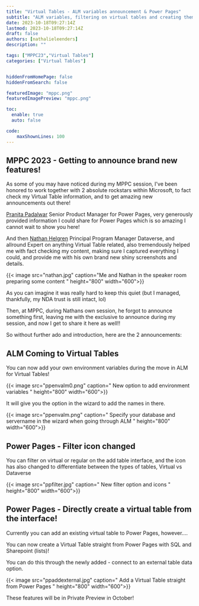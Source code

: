 ```yaml
---
title: "Virtual Tables - ALM variables announcement & Power Pages"
subtitle: "ALM variables, filtering on virtual tables and creating them straight from Power Pages?"
date: 2023-10-18T09:27:14Z
lastmod: 2023-10-18T09:27:14Z
draft: false
authors: [nathalieleenders]
description: ""

tags: ["MPPC23","Virtual Tables"]
categories: ["Virtual Tables"]


hiddenFromHomePage: false
hiddenFromSearch: false

featuredImage: "mppc.png"
featuredImagePreview: "mppc.png"

toc:
  enable: true
  auto: false

code:
    maxShownLines: 100
---
```

## MPPC 2023 - Getting to announce brand new features!

As some of you may have noticed during my MPPC session, I've been honored to work together with 2 absolute rockstars within Microsoft, to fact check my Virtual Table information, and to get amazing new announcements out there!

[Pranita Padalwar](https://www.linkedin.com/in/pranita225/) Senior Product Manager for Power Pages, very generously provided information I could share for Power Pages which is so amazing I cannot wait to show you here!

And then [Nathan Helgren](https://www.linkedin.com/in/nhelgren/) Principal Program Manager Dataverse, and allround Expert on anything Virtual Table related, also tremendously helped me with fact checking my content, making sure I captured everything I could, and provide me with his own brand new shiny screenshots and details.

{{< image src="nathan.jpg" caption="Me and Nathan in the speaker room preparing some content " height="800" width="600">}}

As you can imagine it was really hard to keep this quiet (but I managed, thankfully, my NDA trust is still intact, lol)

Then, at MPPC, during Nathans own session, he forgot to announce something first, leaving me with the exclusive to announce during my session, and now I get to share it here as well!!

So without further ado and introduction, here are the 2 announcements:

## ALM Coming to Virtual Tables

You can now add your own environment variables during the move in ALM for Virtual Tables!

{{< image src="ppenvalm0.png" caption=" New option to add environment variables " height="800" width="600">}}

It will give you the option in the wizard to add the names in there.

{{< image src="ppenvalm.png" caption=" Specify your database and servername in the wizard when going through ALM " height="800" width="600">}}

## Power Pages - Filter icon changed

You can filter on virtual or regular on the add table interface, and the icon has also changed to differentiate between the types of tables, Virtual vs Dataverse

{{< image src="ppfilter.jpg" caption=" New filter option and icons " height="800" width="600">}}

## Power Pages - Directly create a virtual table from the interface!

Currently you can add an existing virtual table to Power Pages, however….

You can now create a Virtual Table straight from Power Pages with SQL and Sharepoint (lists)!

You can do this through the newly added -  connect to an external table data option.

{{< image src="ppaddexternal.jpg" caption=" Add a Virtual Table straight from Power Pages " height="800" width="600">}}


These features will be in Private Preview in October!

